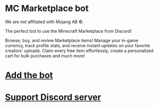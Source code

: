 # MC Marketplace bot
We are not affiliated with Mojang AB ©.

The perfect bot to use the Minecraft Marketplace from Discord!

Browse, buy, and review Marketplace items! Manage your in-game currency, track profile stats, and receive instant updates on your favorite creators’ uploads. Claim every free item effortlessly, create a personalized cart for bulk purchases and much more!

# [Add the bot](https://discord.com/oauth2/authorize?client_id=1139005810920394783&permissions=378880)

# [Support Discord server](https://discord.com/invite/rQEcMZ6SMQ)
